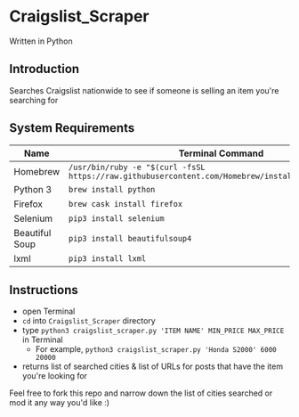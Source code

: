 # Craigslist_Scraper

Written in Python

## Introduction
Searches Craigslist nationwide to see if someone is selling an item you're searching for

## System Requirements
Name           | Terminal Command
---            | ---
Homebrew       | `/usr/bin/ruby -e "$(curl -fsSL https://raw.githubusercontent.com/Homebrew/install/master/install)"`
Python 3       | `brew install python`
Firefox        | `brew cask install firefox`
Selenium       | `pip3 install selenium`
Beautiful Soup | `pip3 install beautifulsoup4`
lxml           | `pip3 install lxml`

## Instructions
- open Terminal
- `cd` into `Craigslist_Scraper` directory
- type `python3 craigslist_scraper.py 'ITEM NAME' MIN_PRICE MAX_PRICE` in Terminal
    - For example, `python3 craigslist_scraper.py 'Honda S2000' 6000 20000`
- returns list of searched cities & list of URLs for posts that have the item you're looking for

Feel free to fork this repo and narrow down the list of cities searched or mod it any way you'd like :)
